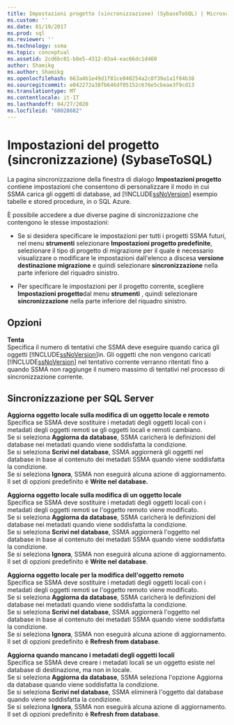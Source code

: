 ```yaml
---
title: Impostazioni progetto (sincronizzazione) (SybaseToSQL) | Microsoft Docs
ms.custom: ''
ms.date: 01/19/2017
ms.prod: sql
ms.reviewer: ''
ms.technology: ssma
ms.topic: conceptual
ms.assetid: 2cd6bc01-b8e5-4312-83a4-eac66dc1d460
author: Shamikg
ms.author: Shamikg
ms.openlocfilehash: 663a4b1e49d1f81ce040254a2c8f39a1a1f84b38
ms.sourcegitcommit: e042272a38fb646df05152c676e5cbeae3f9cd13
ms.translationtype: MT
ms.contentlocale: it-IT
ms.lasthandoff: 04/27/2020
ms.locfileid: "68028682"
---
```

# <a name="project-settings-synchronization-sybasetosql"></a>Impostazioni del progetto (sincronizzazione) (SybaseToSQL)
La pagina sincronizzazione della finestra di dialogo **Impostazioni progetto** contiene impostazioni che consentono di personalizzare il modo in cui SSMA carica gli oggetti di database, ad [!INCLUDE[ssNoVersion](../../includes/ssnoversion-md.md)] esempio tabelle e stored procedure, in o SQL Azure.  
  
È possibile accedere a due diverse pagine di sincronizzazione che contengono le stesse impostazioni:  
  
-   Se si desidera specificare le impostazioni per tutti i progetti SSMA futuri, nel menu **strumenti** selezionare **Impostazioni progetto predefinite**, selezionare il tipo di progetto di migrazione per il quale è necessario visualizzare o modificare le impostazioni dall'elenco a discesa **versione destinazione migrazione** e quindi selezionare **sincronizzazione** nella parte inferiore del riquadro sinistro.  
  
-   Per specificare le impostazioni per il progetto corrente, scegliere **Impostazioni progetto**dal menu **strumenti** , quindi selezionare **sincronizzazione** nella parte inferiore del riquadro sinistro.  
  
## <a name="options"></a>Opzioni  
**Tenta**  
Specifica il numero di tentativi che SSMA deve eseguire quando carica gli oggetti [!INCLUDE[ssNoVersion](../../includes/ssnoversion-md.md)]in. Gli oggetti che non vengono caricati [!INCLUDE[ssNoVersion](../../includes/ssnoversion-md.md)] nel tentativo corrente verranno ritentati fino a quando SSMA non raggiunge il numero massimo di tentativi nel processo di sincronizzazione corrente.  
  
## <a name="synchronization-for-sql-server"></a>Sincronizzazione per SQL Server  
**Aggiorna oggetto locale sulla modifica di un oggetto locale e remoto**  
Specifica se SSMA deve sostituire i metadati degli oggetti locali con i metadati degli oggetti remoti se gli oggetti locali e remoti cambiano.  
Se si seleziona **Aggiorna da database**, SSMA caricherà le definizioni del database nei metadati quando viene soddisfatta la condizione.  
Se si seleziona **Scrivi nel database**, SSMA aggiornerà gli oggetti nel database in base al contenuto dei metadati SSMA quando viene soddisfatta la condizione.  
Se si seleziona **Ignora**, SSMA non eseguirà alcuna azione di aggiornamento.   
Il set di opzioni predefinito è **Write nel database.**  
  
**Aggiorna oggetto locale sulla modifica di un oggetto locale**  
Specifica se SSMA deve sostituire i metadati degli oggetti locali con i metadati degli oggetti remoti se l'oggetto remoto viene modificato.  
Se si seleziona **Aggiorna da database**, SSMA caricherà le definizioni del database nei metadati quando viene soddisfatta la condizione.  
Se si seleziona **Scrivi nel database**, SSMA aggiornerà l'oggetto nel database in base al contenuto dei metadati SSMA quando viene soddisfatta la condizione.  
Se si seleziona **Ignora**, SSMA non eseguirà alcuna azione di aggiornamento.   
Il set di opzioni predefinito è **Write nel database**.  
  
**Aggiorna oggetto locale per la modifica dell'oggetto remoto**  
Specifica se SSMA deve sostituire i metadati degli oggetti locali con i metadati degli oggetti remoti se l'oggetto remoto viene modificato.  
Se si seleziona **Aggiorna da database**, SSMA caricherà le definizioni del database nei metadati quando viene soddisfatta la condizione.  
Se si seleziona **Scrivi nel database**, SSMA aggiornerà l'oggetto nel database in base al contenuto dei metadati SSMA quando viene soddisfatta la condizione.  
Se si seleziona **Ignora**, SSMA non eseguirà alcuna azione di aggiornamento.   
Il set di opzioni predefinito è **Refresh from database**.  
  
**Aggiorna quando mancano i metadati degli oggetti locali**  
Specifica se SSMA deve creare i metadati locali se un oggetto esiste nel database di destinazione, ma non in locale.  
Se si seleziona **Aggiorna da database**, SSMA seleziona l'opzione Aggiorna da database quando viene soddisfatta la condizione.  
Se si seleziona **Scrivi nel database**, SSMA eliminerà l'oggetto dal database quando viene soddisfatta la condizione.  
Se si seleziona **Ignora**, SSMA non eseguirà alcuna azione di aggiornamento.   
Il set di opzioni predefinito è **Refresh from database**.  
  
